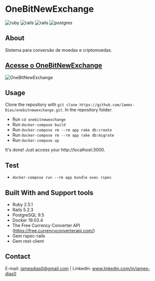 **OneBitNewExchange**
===================

![ruby](https://img.shields.io/badge/Ruby-2.5.1-red.svg)
![rails](https://img.shields.io/badge/Rails-5.2.3-red.svg)
![rails](https://img.shields.io/docker/automated/jrottenberg/ffmpeg.svg)
![postgres](https://img.shields.io/badge/postgres-9.5-blue)

## About

Sistema para conversão de moedas e criptomoedas.

## [Acesse o OneBitNewExchange](https://onebitnewexchange.herokuapp.com/)

![OneBitNewExchange](https://raw.githubusercontent.com/James-Dias/onebitnewexchange/master/public/screenshot.png)

## Usage

Clone the repository with ```git clone https://github.com/James-Dias/onebitnewexchange.git```. In the repository folder:
  * Run ```cd onebitnewexchange```
  * Run ```docker-compose build```
  * Run ```docker-compose rm --rm app rake db:create```
  * Run ```docker-compose rm --rm app rake db:migrate```
  * Run ```docker-compose up```
  
It's done! Just access your http://localhost:3000.


## Test

  * ```docker-compose run --rm app bundle exec rspec```


## Built With and Support tools

  * Ruby 2.5.1
  * Rails 5.2.3
  * PostgreSQL 9.5
  * Docker 19.03.4
  * The Free Currency Converter API (https://free.currencyconverterapi.com/)
  * Gem rspec-rails
  * Gem rest-client

## Contact

E-mail: jamesdias0@gmail.com | LinkedIn: www.linkedin.com/in/james-dias0
